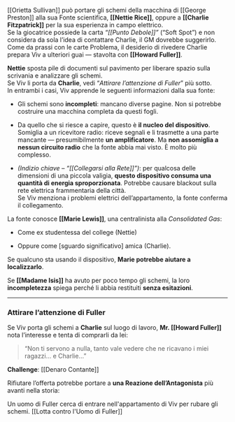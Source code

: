 [[Orietta Sullivan]] può portare gli schemi della macchina di [[George Preston]] alla sua Fonte scientifica, **[[Nettie Rice]]**, oppure a **[[Charlie Fitzpatrick]]** per la sua esperienza in campo elettrico.  
Se la giocatrice possiede la carta _“[[Punto Debole]]”_ (“Soft Spot”) e non considera da sola l’idea di contattare Charlie, il GM dovrebbe suggerirlo. Come da prassi con le carte Problema, il desiderio di rivedere Charlie prepara Viv a ulteriori guai — stavolta con **[[Howard Fuller]]**.

**Nettie** sposta pile di documenti sul pavimento per liberare spazio sulla scrivania e analizzare gli schemi.  
Se Viv li porta da **Charlie**, vedi “_Attirare l’attenzione di Fuller_” più sotto.  
In entrambi i casi, Viv apprende le seguenti informazioni dalla sua fonte:

- Gli schemi sono **incompleti**: mancano diverse pagine. Non si potrebbe costruire una macchina completa da questi fogli.
    
- Da quello che si riesce a capire, questo è **il nucleo del dispositivo**. Somiglia a un ricevitore radio: riceve segnali e li trasmette a una parte mancante — presumibilmente **un amplificatore**. Ma **non assomiglia a nessun circuito radio** che la fonte abbia mai visto. È molto più complesso.
    
- _(Indizio chiave – “[[Collegarsi alla Rete]]”)_: per qualcosa delle dimensioni di una piccola valigia, **questo dispositivo consuma una quantità di energia sproporzionata**. Potrebbe causare blackout sulla rete elettrica frammentaria della città.  
    Se Viv menziona i problemi elettrici dell’appartamento, la fonte conferma il collegamento.
    

La fonte conosce **[[Marie Lewis]]**, una centralinista alla _Consolidated Gas_:

- Come ex studentessa del college (Nettie)
    
- Oppure come [sguardo significativo] amica (Charlie).
    

Se qualcuno sta usando il dispositivo, **Marie potrebbe aiutare a localizzarlo**.

Se **[[Madame Isis]]** ha avuto per poco tempo gli schemi, la loro **incompletezza** spiega perché li abbia restituiti **senza esitazioni**.

---

### Attirare l’attenzione di Fuller

Se Viv porta gli schemi a **Charlie** sul luogo di lavoro, **Mr. [[Howard Fuller]]** nota l’interesse e tenta di comprarli da lei:

> “Non ti servono a nulla, tanto vale vedere che ne ricavano i miei ragazzi… e Charlie…”

**Challenge**: [[Denaro Contante]]

Rifiutare l’offerta potrebbe portare a **una Reazione dell’Antagonista** più avanti nella storia:

Un uomo di Fuller cerca di entrare nell'appartamento di Viv per rubare gli schemi. [[Lotta contro l'Uomo di Fuller]]